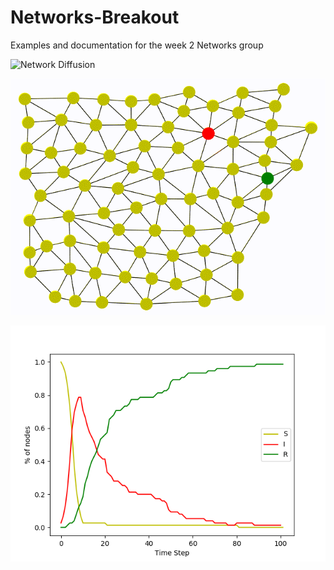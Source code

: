 # Networks-Breakout
Examples and documentation for the week 2 Networks group

![Network Diffusion](https://github.com/vrdi/Networks-Breakout/blob/master/Day4/100_node_diffusion.gif)

![Epidemic Spreading](https://github.com/vrdi/Networks-Breakout/blob/master/Day4/SIRplots/output.gif)

![Epidemic Spreading](https://github.com/vrdi/Networks-Breakout/blob/master/Day4/SIRplots/proportions.png)

